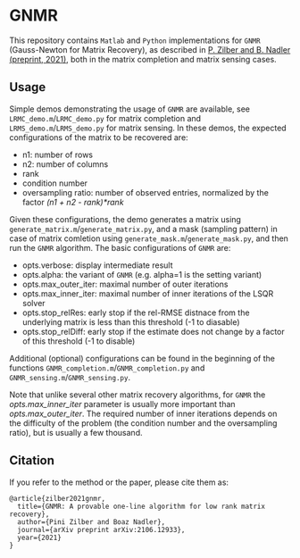 # GNMR
This repository contains `Matlab` and `Python` implementations for `GNMR` (Gauss-Newton for Matrix Recovery), as described in [P. Zilber and B. Nadler (preprint, 2021)](http://arxiv.org/abs/2106.12933), both in the matrix completion and matrix sensing cases.

## Usage
Simple demos demonstrating the usage of `GNMR` are available, see `LRMC_demo.m`/`LRMC_demo.py` for matrix completion and `LRMS_demo.m`/`LRMS_demo.py` for matrix sensing.
In these demos, the expected configurations of the matrix to be recovered are:
- n1: number of rows
- n2: number of columns
- rank
- condition number
- oversampling ratio: number of observed entries, normalized by the factor _(n1 + n2 - rank)*rank_

Given these configurations, the demo generates a matrix using `generate_matrix.m`/`generate_matrix.py`, and a mask (sampling pattern) in case of matrix comletion using `generate_mask.m`/`generate_mask.py`, and then run the `GNMR` algorithm.
The basic configurations of `GNMR` are:
- opts.verbose: display intermediate result
- opts.alpha: the variant of `GNMR` (e.g. alpha=1 is the setting variant)
- opts.max_outer_iter: maximal number of outer iterations
- opts.max_inner_iter: maximal number of inner iterations of the LSQR solver
- opts.stop_relRes: early stop if the rel-RMSE distnace from the underlying matrix is less than this threshold (-1 to diasable)
- opts.stop_relDiff: early stop if the estimate does not change by a factor of this threshold (-1 to disable)

Additional (optional) configurations can be found in the beginning of the functions `GNMR_completion.m`/`GNMR_completion.py` and `GNMR_sensing.m`/`GNMR_sensing.py`.

Note that unlike several other matrix recovery algorithms, for `GNMR` the _opts.max_inner_iter_ parameter is usually more important than _opts.max_outer_iter_.
The required number of inner iterations depends on the difficulty of the problem (the condition number and the oversampling ratio), but is usually a few thousand.

## Citation
If you refer to the method or the paper, please cite them as:
```
@article{zilber2021gnmr,
  title={GNMR: A provable one-line algorithm for low rank matrix recovery},
  author={Pini Zilber and Boaz Nadler},
  journal={arXiv preprint arXiv:2106.12933},
  year={2021}
}
```
